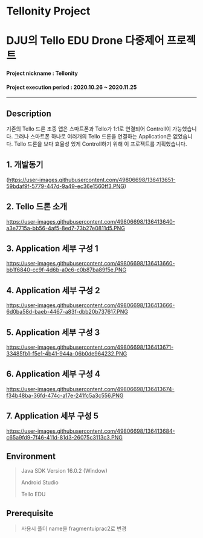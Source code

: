 # Tellonity Project
# DJU의 Tello EDU Drone 다중제어 프로젝트

#### Project nickname : Tellonity
#### Project execution period : 2020.10.26 ~ 2020.11.25
-----------------------
## Description
기존의 Tello 드론 조종 앱은 스마트폰과 Tello가 1:1로 연결되어 Controll이 가능했습니다. 
그러나 스마트폰 하나로 여러개의 Tello 드론을 연결하는 Application은 없었습니다.
Tello 드론을 보다 효율성 있게 Controll하기 위해 이 프로젝트를 기획했습니다.

## 1. 개발동기
(https://user-images.githubusercontent.com/49806698/136413651-59bdaf9f-5779-447d-9a49-ec36e1560ff3.PNG)


## 2. Tello 드론 소개
https://user-images.githubusercontent.com/49806698/136413640-a3e7715a-bb56-4af5-8ed7-73b27e0811d5.PNG


## 3. Application 세부 구성 1
https://user-images.githubusercontent.com/49806698/136413660-bb1f6840-cc9f-4d6b-a0c6-c0b87ba89f5e.PNG


## 4. Application 세부 구성 2
https://user-images.githubusercontent.com/49806698/136413666-6d0ba58d-baeb-4467-a83f-dbb20b737617.PNG


## 5. Application 세부 구성 3
https://user-images.githubusercontent.com/49806698/136413671-33485fb1-f5e1-4b41-944a-06b0de964232.PNG


## 6. Application 세부 구성 4
https://user-images.githubusercontent.com/49806698/136413674-f34b48ba-36fd-474c-a17e-241fc5a3c556.PNG


## 7. Application 세부 구성 5
https://user-images.githubusercontent.com/49806698/136413684-c65a9fd9-7f46-411d-81d3-26075c3113c3.PNG


## Environment

> Java SDK Version 16.0.2 (Window)
> 
> Android Studio
> 
> Tello EDU



## Prerequisite
> 사용시 폴더 name을 fragmentuiprac2로 변경






